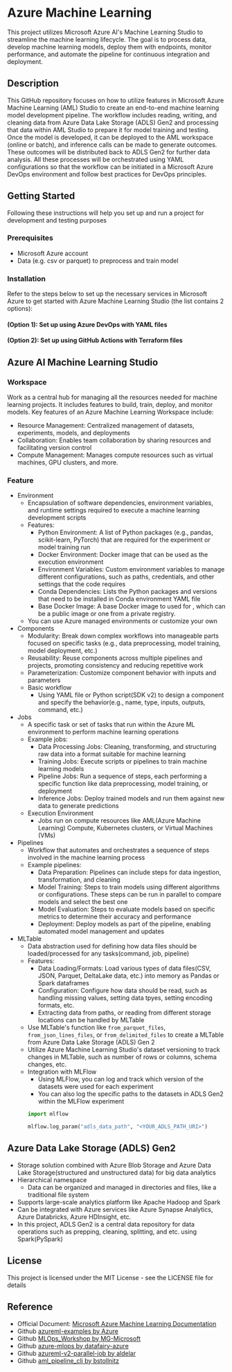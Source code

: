 # Azure Machine Learning
This project utilizes Microsoft Azure AI's Machine Learning Studio to streamline the machine learning lifecycle. The goal is to process data, develop machine learning models, deploy them with endpoints, monitor performance, and automate the pipeline for continuous integration and deployment.

## Description
This GitHub repository focuses on how to utilize features in Microsoft Azure Machine Learning (AML) Studio to create an end-to-end machine learning model development pipeline. The workflow includes reading, writing, and cleaning data from Azure Data Lake Storage (ADLS) Gen2 and processing that data within AML Studio to prepare it for model training and testing. Once the model is developed, it can be deployed to the AML workspace (online or batch), and inference calls can be made to generate outcomes. These outcomes will be distributed back to ADLS Gen2 for further data analysis. All these processes will be orchestrated using YAML configurations so that the workflow can be initiated in a Microsoft Azure DevOps environment and follow best practices for DevOps principles.

## Getting Started
Following these instructions will help you set up and run a project for development and testing purposes

### Prerequisites
- Microsoft Azure account
- Data (e.g. csv or parquet) to preprocess and train model

### Installation
Refer to the steps below to set up the necessary services in Microsoft Azure to get started with Azure Machine Learning Studio (the list contains 2 options):

#### (Option 1): Set up using Azure DevOps with YAML files

#### (Option 2): Set up using GitHub Actions with Terraform files

## Azure AI Machine Learning Studio

### Workspace
Work as a central hub for managing all the resources needed for machine learning projects. It includes features to build, train, deploy, and monitor models. Key features of an Azure Machine Learning Workspace include:  
- Resource Management: Centralized management of datasets, experiments, models, and deployments
- Collaboration: Enables team collaboration by sharing resources and facilitating version control
- Compute Management: Manages compute resources such as virtual machines, GPU clusters, and more.

### Feature
- Environment
    - Encapsulation of software dependencies, environment variables, and runtime settings required to execute a machine learning development scripts
    - Features:
        - Python Environment: A list of Python packages (e.g., pandas, scikit-learn, PyTorch) that are required for the experiment or model training run
        - Docker Environment: Docker image that can be used as the execution environment
        - Environment Variables: Custom environment variables to manage different configurations, such as paths, credentials, and other settings that the code requires
        - Conda Dependencies: Lists the Python packages and versions that need to be installed in Conda environment YAML file
        - Base Docker Image: A base Docker image to used for , which can be a public image or one from a private registry.
    - You can use Azure managed environments or customize your own
- Components
    - Modularity: Break down complex workflows into manageable parts focused on specific tasks (e.g., data preprocessing, model training, model deployment, etc.)
    - Reusability: Reuse components across multiple pipelines and projects, promoting consistency and reducing repetitive work
    - Parameterization: Customize component behavior with inputs and parameters
    - Basic workflow
        - Using YAML file or Python script(SDK v2) to design a component and specify the behavior(e.g., name, type, inputs, outputs, command, etc.) 
- Jobs
    - A specific task or set of tasks that run within the Azure ML environment to perform machine learning operations
    - Example jobs:
        - Data Processing Jobs: Cleaning, transforming, and structuring raw data into a format suitable for machine learning
        - Training Jobs: Execute scripts or pipelines to train machine learning models
        - Pipeline Jobs: Run a sequence of steps, each performing a specific function like data preprocessing, model training, or deployment
        - Inference Jobs: Deploy trained models and run them against new data to generate predictions
    - Execution Environment
        - Jobs run on compute resources like AML(Azure Machine Learning) Compute, Kubernetes clusters, or Virtual Machines (VMs)
- Pipelines
    - Workflow that automates and orchestrates a sequence of steps involved in the machine learning process
    - Example pipelines:
        - Data Preparation: Pipelines can include steps for data ingestion, transformation, and cleaning
        - Model Training: Steps to train models using different algorithms or configurations. These steps can be run in parallel to compare models and select the best one
        - Model Evaluation: Steps to evaluate models based on specific metrics to determine their accuracy and performance
        - Deployment: Deploy models as part of the pipeline, enabling automated model management and updates
- MLTable
    - Data abstraction used for defining how data files should be loaded/processed for any tasks(command, job, pipeline)
    - Features:
        - Data Loading/Formats: Load various types of data files(CSV, JSON, Parquet, DeltaLake data, etc.) into memory as Pandas or Spark dataframes
        - Configuration: Configure how data should be read, such as handling missing values, setting data tpyes, setting encoding formats, etc.
        - Extracting data from paths, or reading from different storage locations can be handled by MLTable
    - Use MLTable's function like `from_parquet_files`, `from_json_lines_files`, or `from_delimited_files` to create a MLTable from Azure Data Lake Storage (ADLS) Gen 2
    - Utilize Azure Machine Learning Studio's dataset versioning to track changes in MLTable, such as number of rows or columns, schema changes, etc.
    - Integration with MLFlow
        - Using MLFlow, you can log and track which version of the datasets were used for each experiment
        - You can also log the specific paths to the datasets in ADLS Gen2 within the MLFlow experiment
        ```python
        import mlflow

        mlflow.log_param("adls_data_path", "<YOUR_ADLS_PATH_URI>")
        ```

## Azure Data Lake Storage (ADLS) Gen2
 - Storage solution combined with Azure Blob Storage and Azure Data Lake Storage(structured and unstructured data) for big data analytics
 - Hierarchical namespace
    - Data can be organized and managed in directories and files, like a traditional file system
 - Supports large-scale analytics platform like Apache Hadoop and Spark
 - Can be integrated with Azure services like Azure Synapse Analytics, Azure Databricks, Azure HDInsight, etc.
 - In this project, ADLS Gen2 is a central data repository for data operations such as prepping, cleaning, splitting, and etc. using Spark(PySpark)

## License
This project is licensed under the MIT License - see the LICENSE file for details

## Reference
 - Official Document: [Microsoft Azure Machine Learning Documentation](https://learn.microsoft.com/en-us/azure/machine-learning/?view=azureml-api-2)
 - Github [azureml-examples by Azure](https://github.com/Azure/azureml-examples)
 - Github [MLOps_Workshop by MG-Microsoft](https://github.com/MG-Microsoft/MLOps_Workshop)
 - Github [azure-mlops by datafairy-azure](https://github.com/datafairy-azure/azure-mlops)
 - Github [azureml-v2-parallel-job by aldelar](https://github.com/aldelar/azureml-v2-parallel-job)
 - Github [aml_pipeline_cli by bstollnitz](https://github.com/bstollnitz/aml_pipeline_cli)